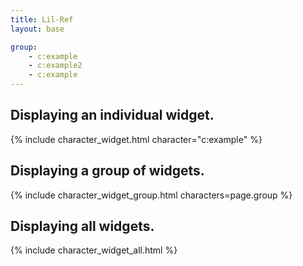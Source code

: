 ```yaml
---
title: Lil-Ref
layout: base

group:
    - c:example
    - c:example2
    - c:example
---
```


## Displaying an individual widget.
{% include character_widget.html character="c:example" %}

## Displaying a group of widgets.
{% include character_widget_group.html characters=page.group %}

## Displaying all widgets.
{% include character_widget_all.html %}
